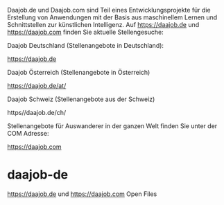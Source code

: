 Daajob.de und Daajob.com sind Teil eines Entwicklungsprojekte für die Erstellung von Anwendungen mit der Basis aus maschinellem Lernen und Schnittstellen zur künstlichen Intelligenz. Auf https://daajob.de und https://daajob.com finden Sie aktuelle Stellengesuche:

Daajob Deutschland (Stellenangebote in Deutschland):

https://daajob.de

Daajob Österreich (Stellenangebote in Österreich)

https://daajob.de/at/

Daajob Schweiz (Stellenangebote aus der Schweiz)

https//daajob.de/ch/

Stellenangebote für Auswanderer in der ganzen Welt finden Sie unter der COM Adresse:

https://daajob.com

# daajob-de
https://daajob.de und https://daajob.com Open Files
